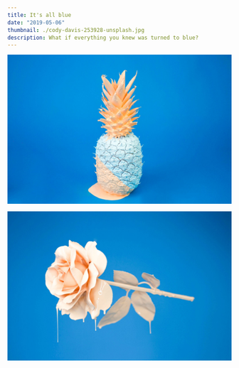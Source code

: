 ```yaml
---
title: It's all blue
date: "2019-05-06"
thumbnail: ./cody-davis-253928-unsplash.jpg
description: What if everything you knew was turned to blue?
---
```


![It's all blue](cody-davis-253925-unsplash.jpg)

![It's all blue](cody-davis-259003-unsplash.jpg)